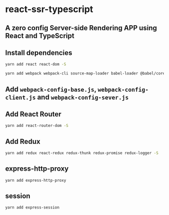# react-ssr-typescript

## A zero config Server-side Rendering APP using React and TypeScript

## Install dependencies

```sh
yarn add react react-dom -S

yarn add webpack webpack-cli source-map-loader babel-loader @babel/core @babel/preset-env @babel/preset-react webpack-merge webpack-node-externals npm-run-all nodemon -D
```

## Add `webpack-config-base.js`, `webpack-config-client.js` and `webpack-config-sever.js`

## Add React Router

```sh
yarn add react-router-dom -S
```

## Add Redux

```sh
yarn add redux react-redux redux-thunk redux-promise redux-logger -S
```

## express-http-proxy

```sh
yarn add express-http-proxy
```

## session

```sh
yarn add express-session
```
